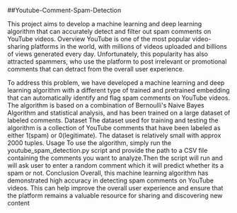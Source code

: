 ##Youtube-Comment-Spam-Detection


This project aims to develop a machine learning and deep learning algorithm that can accurately detect and filter out spam comments on YouTube videos.
Overview
YouTube is one of the most popular video-sharing platforms in the world, with millions of videos uploaded and billions of views generated every day. Unfortunately, this popularity has also attracted spammers, who use the platform to post irrelevant or promotional comments that can detract from the overall user experience.

To address this problem, we have developed a machine learning and deep learning  algorithm with a different type of trained and pretrained embedding that can automatically identify and flag spam comments on YouTube videos. The algorithm is based on a combination of Bernoulli's Naive Bayes Algorithm and statistical analysis, and has been trained on a large dataset of labeled comments.
Dataset
The dataset used for training and testing the algorithm is a collection of YouTube comments that have been labeled as either 1(spam) or 0(legitimate). The dataset is relatively small with approx 2000 tuples.
Usage
To use the algorithm, simply run the youtube_spam_detection.py script and provide the path to a CSV file containing the comments you want to analyze.Then the script will run and will ask user to enter a random comment which it will predict whether its a spam or not.
Conclusion
Overall, this machine learning algorithm has demonstrated high accuracy in detecting spam comments on YouTube videos. This can help improve the overall user experience and ensure that the platform remains a valuable resource for sharing and discovering new content
